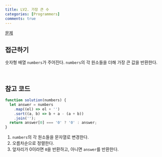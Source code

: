 ```yaml
---
title: LV2. 가장 큰 수
categories: [Programmers]
comments: true
---
```


[문제](https://programmers.co.kr/learn/courses/30/lessons/42746)

## 접근하기

숫자형 배열 `numbers`가 주어진다. `numbers`의 각 원소들을 더해 가장 큰 값을 반환한다.

<br>

## 참고 코드

```js
function solution(numbers) {
  let answer = numbers
    .map((el) => el + '')
    .sort((a, b) => b + a - (a + b))
    .join('');
  return answer[0] === '0' ? '0' : answer;
}
```

1. `numbers`의 각 원소들을 문자열로 변경한다.
2. 오름차순으로 정렬한다.
3. 앞자리가 0이라면 `0`을 반환하고, 아니면 `answer`를 반환한다.
